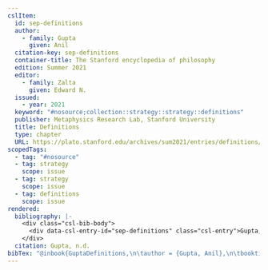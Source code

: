 ```yaml
---
cslItem:
  id: sep-definitions
  author:
    - family: Gupta
      given: Anil
  citation-key: sep-definitions
  container-title: The Stanford encyclopedia of philosophy
  edition: Summer 2021
  editor:
    - family: Zalta
      given: Edward N.
  issued:
    - year: 2021
  keyword: "#nosource;collection::strategy::strategy::definitions"
  publisher: Metaphysics Research Lab, Stanford University
  title: Definitions
  type: chapter
  URL: https://plato.stanford.edu/archives/sum2021/entries/definitions/
scopedTags:
  - tag: "#nosource"
  - tag: strategy
    scope: issue
  - tag: strategy
    scope: issue
  - tag: definitions
    scope: issue
rendered:
  bibliography: |-
    <div class="csl-bib-body">
      <div data-csl-entry-id="sep-definitions" class="csl-entry">Gupta, A. n.d.. Definitions. In E. N. Zalta (Ed.), <i>The Stanford encyclopedia of philosophy</i> (Summer 2021). Metaphysics Research Lab, Stanford University. https://plato.stanford.edu/archives/sum2021/entries/definitions/</div>
    </div>
  citation: Gupta, n.d.
bibTex: "@inbook{GuptaDefinitions,\n\tauthor = {Gupta, Anil},\n\tbooktitle = {The {Stanford} encyclopedia of philosophy},\n\tedition = {Summer 2021},\n\teditor = {Zalta, Edward N.},\n\tpublisher = {Metaphysics Research Lab, Stanford University},\n\ttitle = {Definitions},\n}\n\n"
---
```

